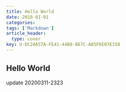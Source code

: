```yaml
---
title: Hello World
date: 2018-01-01
categories: 
tags: ['Markdown']
article_header:
  type: cover
key: U-DC24A57A-FE41-44B8-867C-A85F6E07E158
---
```


## Hello World

update 20200311-2323
